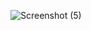 ![Screenshot (5)](https://github.com/tushars05/hiringwheels/assets/90897608/b267f7dd-131e-40c8-a61a-a0ebee45ba96)
